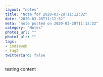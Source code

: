 ```yaml
---
layout: "notes"
title: "Note for 2020-03-28T11:12:32"
date: "2020-03-28T11:12:32"
meta: "note posted on 2020-03-28T11:12:32"
category: "Notes"
photo1_url: ""
photo1_alt: ""
tags:
- indieweb
- tag2
twitterCard: false
---
```

testing content
